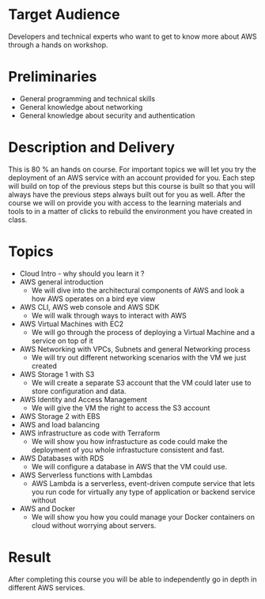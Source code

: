 # Target Audience 

Developers and technical experts who want to get to know more about AWS through a hands on workshop. 

# Preliminaries 

+ General programming and technical skills
+ General knowledge about networking 
+ General knowledge about security and authentication

# Description and Delivery 

This is 80 % an hands on course. For important topics we will let you try the deployment of an AWS service with an account provided for you. Each step will build on top of the 
previous steps but this course is built so that you will always have the previous steps always built out for you as well. After the course we will on provide you with access to the learning materials and tools to in a matter of clicks to rebuild the environment you have created in class.

# Topics 


+ Cloud Intro - why should you learn it ?
+ AWS general introduction
  + We will dive into the architectural components of AWS and look a how AWS operates on a bird eye view
+ AWS CLI, AWS web console and AWS SDK
  + We will walk through ways to interact with AWS 
+ AWS Virtual Machines with EC2   
  + We will go through the process of deploying a Virtual Machine and a service on top of it
+ AWS Networking with VPCs, Subnets and general Networking process 
  + We will try out different networking scenarios with the VM we just created 
+ AWS Storage 1 with S3 
  + We will create a separate S3 account that the VM could later use to store configuration and data.  
+ AWS Identity and Access Management
  + We will give  the VM the right to access the S3 account 
+ AWS Storage 2 with EBS
+ AWS and load balancing
+ AWS infrastructure as code with Terraform
  + We will show you how infrastucture as code could make the deployment of you whole infrastucture consistent and fast. 
+ AWS Databases with RDS 
  + We will configure a database in AWS that the VM could use.  
+ AWS Serverless functions with Lambdas 
  + AWS Lambda is a serverless, event-driven compute service that lets you run code for virtually any type of application or backend service without
+ AWS and Docker
  + We will show you how you could manage your Docker containers on cloud without worrying about servers.
 

# Result 

After completing this course you will be able to independently go in depth in different AWS services. 




